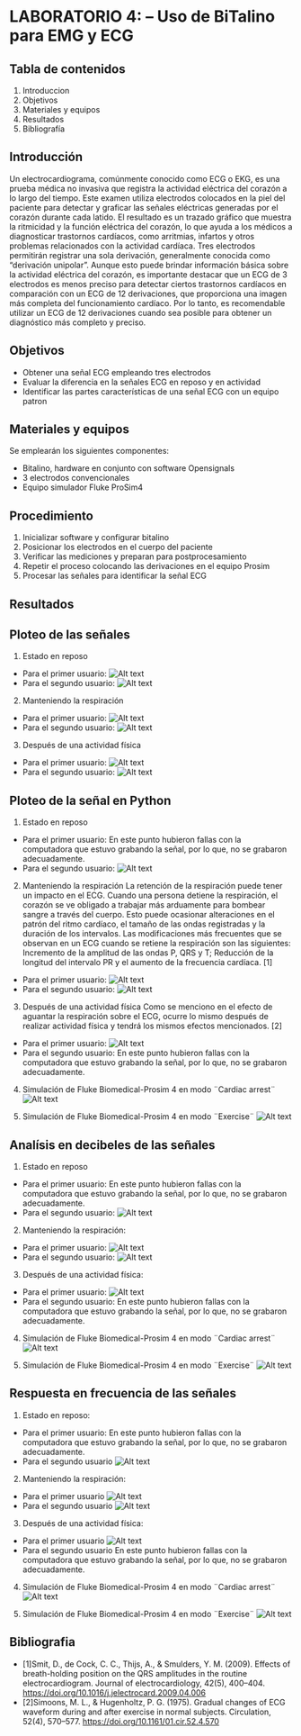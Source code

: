 # LABORATORIO 4: – Uso de BiTalino para EMG y ECG
## Tabla de contenidos
1. Introduccion
2. Objetivos
3. Materiales y equipos
4. Resultados
5. Bibliografía 
## Introducción
Un electrocardiograma, comúnmente conocido como ECG o EKG, es una prueba médica no invasiva que registra la actividad eléctrica del corazón a lo largo del tiempo. Este examen utiliza electrodos colocados en la piel del paciente para detectar y graficar las señales eléctricas generadas por el corazón durante cada latido. El resultado es un trazado gráfico que muestra la ritmicidad y la función eléctrica del corazón, lo que ayuda a los médicos a diagnosticar trastornos cardíacos, como arritmias, infartos y otros problemas relacionados con la actividad cardíaca.
Tres electrodos permitirán registrar una sola derivación, generalmente conocida como “derivación unipolar”. Aunque esto puede brindar información básica sobre la actividad eléctrica del corazón, es importante destacar que un ECG de 3 electrodos es menos preciso para detectar ciertos trastornos cardíacos en comparación con un ECG de 12 derivaciones, que proporciona una imagen más completa del funcionamiento cardíaco. Por lo tanto, es recomendable utilizar un ECG de 12 derivaciones cuando sea posible para obtener un diagnóstico más completo y preciso.

## Objetivos
- Obtener una señal ECG empleando tres electrodos
- Evaluar la diferencia en la señales ECG en reposo y en actividad 
- Identificar las partes características de una señal ECG con un equipo patron
## Materiales y equipos
Se emplearán los siguientes componentes:
- Bitalino, hardware en conjunto con software Opensignals
- 3 electrodos convencionales
- Equipo simulador Fluke ProSim4
## Procedimiento
1. Inicializar software y configurar bitalino
2. Posicionar los electrodos en el cuerpo del paciente
3. Verificar las mediciones y preparan para postprocesamiento
4. Repetir el proceso colocando las derivaciones en el equipo Prosim
5. Procesar las señales para identificar la señal ECG
## Resultados
## Ploteo de las señales
1. Estado en reposo
- Para el primer usuario:
![Alt text](../../imagen/ecg1.png)
- Para el segundo usuario:
![Alt text](image-1.png)
2. Manteniendo la respiración
- Para el primer usuario:
![Alt text](image-2.png)
- Para el segundo usuario:
![Alt text](image-3.png)
3. Después de una actividad física
- Para el primer usuario:
![Alt text](image-4.png)
- Para el segundo usuario:
![Alt text](image-5.png)
## Ploteo de la señal en Python
1. Estado en reposo
- Para el primer usuario:
En este punto hubieron fallas con la computadora que estuvo grabando la señal, por lo que, no se grabaron adecuadamente.
- Para el segundo usuario:
![Alt text](../../imagen/piero_reposo.png)
2. Manteniendo la respiración
La retención de la respiración puede tener un impacto en el ECG. Cuando una persona detiene la respiración, el corazón se ve obligado a trabajar más arduamente para bombear sangre a través del cuerpo. Esto puede ocasionar alteraciones en el patrón del ritmo cardíaco, el tamaño de las ondas registradas y la duración de los intervalos.
Las modificaciones más frecuentes que se observan en un ECG cuando se retiene la respiración son las siguientes: Incremento de la amplitud de las ondas P, QRS y T; Reducción de la longitud del intervalo PR y el aumento de la frecuencia cardíaca. [1]
- Para el primer usuario:
![Alt text](../../imagen/daniel_respiracion.png)
- Para el segundo usuario:
![Alt text](p2_tiempo.png)

3. Después de una actividad física
Como se menciono en el efecto de aguantar la respiración sobre el ECG, ocurre lo mismo después de realizar actividad física y tendrá los mismos efectos mencionados. [2]
- Para el primer usuario:
![Alt text](../../imagen/daniel_esfuerzo.png)
- Para el segundo usuario:
En este punto hubieron fallas con la computadora que estuvo grabando la señal, por lo que, no se grabaron adecuadamente.

4. Simulación de Fluke Biomedical-Prosim 4 en modo ¨Cardiac arrest¨
![Alt text](arrestcardiac_tiempo.png)

5. Simulación de Fluke Biomedical-Prosim 4 en modo ¨Exercise¨
![Alt text](cardiac_ejercicio_tiempo.png)

## Analísis en decibeles de las señales
1. Estado en reposo
- Para el primer usuario:
En este punto hubieron fallas con la computadora que estuvo grabando la señal, por lo que, no se grabaron adecuadamente.
- Para el segundo usuario:
![Alt text](../../imagen/FFT_piero_reposo.png)
2. Manteniendo la respiración:
- Para el primer usuario:
![Alt text](../../imagen/FFT_daniel_respiracion.png)
- Para el segundo usuario:
![Alt text](p2_frecuencia.png)
3. Después de una actividad física:
- Para el primer usuario:
![Alt text](../../imagen/FFT_daniel_esfuerzo.png)
- Para el segundo usuario:
En este punto hubieron fallas con la computadora que estuvo grabando la señal, por lo que, no se grabaron adecuadamente.

4. Simulación de Fluke Biomedical-Prosim 4 en modo ¨Cardiac arrest¨
![Alt text](arrestcardiac_frecuencia.png)

5. Simulación de Fluke Biomedical-Prosim 4 en modo ¨Exercise¨
![Alt text](cardiac_ejercicio_frecuencia.png)

## Respuesta en frecuencia de las señales
1. Estado en reposo:
- Para el primer usuario:
En este punto hubieron fallas con la computadora que estuvo grabando la señal, por lo que, no se grabaron adecuadamente.
- Para el segundo usuario
![Alt text](<../../imagen/piero reposo fft.png>)
2. Manteniendo la respiración:
- Para el primer usuario
![Alt text](../../imagen/danielrespiracionfft.png)
- Para el segundo usuario
![Alt text](p2_fft.png)
3. Después de una actividad física:
- Para el primer usuario
![Alt text](../../imagen/danielfft_agitado.png)
- Para el segundo usuario
En este punto hubieron fallas con la computadora que estuvo grabando la señal, por lo que, no se grabaron adecuadamente.

4. Simulación de Fluke Biomedical-Prosim 4 en modo ¨Cardiac arrest¨
![Alt text](arrestcardiac_fft.png)

5. Simulación de Fluke Biomedical-Prosim 4 en modo ¨Exercise¨
![Alt text](cardiac_ejercicio_fft.png)

## Bibliografia
- [1]Smit, D., de Cock, C. C., Thijs, A., & Smulders, Y. M. (2009). Effects of breath-holding position on the QRS amplitudes in the routine electrocardiogram. Journal of electrocardiology, 42(5), 400–404. https://doi.org/10.1016/j.jelectrocard.2009.04.006
- [2]Simoons, M. L., & Hugenholtz, P. G. (1975). Gradual changes of ECG waveform during and after exercise in normal subjects. Circulation, 52(4), 570–577. https://doi.org/10.1161/01.cir.52.4.570